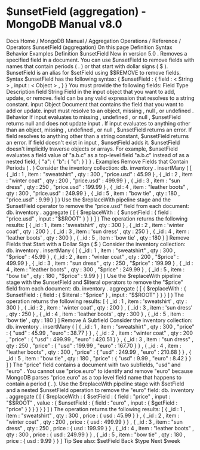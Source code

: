 # $unsetField (aggregation) - MongoDB Manual v8.0


Docs Home / MongoDB Manual / Aggregation Operations / Reference / Operators $unsetField (aggregation) On this page Definition Syntax Behavior Examples Definition $unsetField New in version 5.0 . Removes a specified field in a document. You can use $unsetField to remove fields with names
that contain periods ( . ) or that start with dollar signs
( $ ). $unsetField is an alias for $setField using $$REMOVE to remove fields. Syntax $unsetField has the following syntax: { $unsetField : { field : < String > , input : < Object > , } } You must provide the following fields: Field Type Description field String Field in the input object that you want to add, update, or
remove. field can be any valid expression that resolves to a string
constant. input Object Document that contains the field that you want to add or
update. input must resolve to an object, missing , null , or undefined . Behavior If input evaluates to missing , undefined , or null , $unsetField returns null and does not update input . If input evaluates to anything other than an object, missing , undefined , or null , $unsetField returns an
error. If field resolves to anything other than a string constant, $unsetField returns an error. If field doesn't exist in input , $unsetField adds it. $unsetField doesn't implicitly traverse objects or
arrays. For example, $unsetField evaluates a field value of "a.b.c" as a top-level field "a.b.c" instead of as a
nested field, { "a": { "b": { "c": } } } . Examples Remove Fields that Contain Periods ( . ) Consider the inventory collection: db. inventory . insertMany ( [ { _id : 1 , item : "sweatshirt" , qty : 300 , "price.usd" : 45.99 } , { _id : 2 , item : "winter coat" , qty : 200 , "price.usd" : 499.99 } , { _id : 3 , item : "sun dress" , qty : 250 , "price.usd" : 199.99 } , { _id : 4 , item : "leather boots" , qty : 300 , "price.usd" : 249.99 } , { _id : 5 , item : "bow tie" , qty : 180 , "price.usd" : 9.99 } ] ) Use the $replaceWith pipeline stage and the $unsetField operator to remove the "price.usd" field
from each document: db. inventory . aggregate ( [ { $replaceWith : { $unsetField : { field : "price.usd" , input : "$$ROOT" } } } ] ) The operation returns the following results: [ { _id : 1 , item : 'sweatshirt' , qty : 300 } , { _id : 2 , item : 'winter coat' , qty : 200 } , { _id : 3 , item : 'sun dress' , qty : 250 } , { _id : 4 , item : 'leather boots' , qty : 300 } , { _id : 5 , item : 'bow tie' , qty : 180 } ] Remove Fields that Start with a Dollar Sign ( $ ) Consider the inventory collection: db. inventory . insertMany ( [ { _id : 1 , item : "sweatshirt" , qty : 300 , "$price" : 45.99 } , { _id : 2 , item : "winter coat" , qty : 200 , "$price" : 499.99 } , { _id : 3 , item : "sun dress" , qty : 250 , "$price" : 199.99 } , { _id : 4 , item : "leather boots" , qty : 300 , "$price" : 249.99 } , { _id : 5 , item : "bow tie" , qty : 180 , "$price" : 9.99 } ] ) Use the $replaceWith pipeline stage with the $unsetField and $literal operators to
remove the "$price" field from each document: db. inventory . aggregate ( [ { $replaceWith : { $unsetField : { field : { $literal : "$price" } , input : "$$ROOT" } } } ] ) The operation returns the following results: [ { _id : 1 , item : 'sweatshirt' , qty : 300 } , { _id : 2 , item : 'winter coat' , qty : 200 } , { _id : 3 , item : 'sun dress' , qty : 250 } , { _id : 4 , item : 'leather boots' , qty : 300 } , { _id : 5 , item : 'bow tie' , qty : 180 } ] Remove A Subfield Consider the inventory collection: db. inventory . insertMany ( [ { _id : 1 , item : "sweatshirt" , qty : 300 , "price" : { "usd" : 45.99 , "euro" : 38.77 } } , { _id : 2 , item : "winter coat" , qty : 200 , "price" : { "usd" : 499.99 , "euro" : 420.51 } } , { _id : 3 , item : "sun dress" , qty : 250 , "price" : { "usd" : 199.99 , "euro" : 167.70 } } , { _id : 4 , item : "leather boots" , qty : 300 , "price" : { "usd" : 249.99 , "euro" : 210.68 } } , { _id : 5 , item : "bow tie" , qty : 180 , "price" : { "usd" : 9.99 , "euro" : 8.42 } } ] ) The "price" field contains a document with two subfields, "usd" and "euro" . You cannot use "price.euro" to identify and remove "euro" because MongoDB parses "price.euro" as a top level field
name that happens to contain a period ( . ). Use the $replaceWith pipeline stage with $setField and a nested $unsetField operation to remove the "euro" field: db. inventory . aggregate ( [ { $replaceWith : { $setField : { field : "price" , input : "$$ROOT" , value : { $unsetField : { field : "euro" , input : { $getField : "price" } } } } } } ] ) The operation returns the following results: [ { _id : 1 , item : "sweatshirt" , qty : 300 , price : { usd : 45.99 } } , { _id : 2 , item : "winter coat" , qty : 200 , price : { usd : 499.99 } } , { _id : 3 , item : "sun dress" , qty : 250 , price : { usd : 199.99 } } , { _id : 4 , item : "leather boots" , qty : 300 , price : { usd : 249.99 } } , { _id : 5 , item : "bow tie" , qty : 180 , price : { usd : 9.99 } } ] Tip See also: $setField Back $type Next $week
